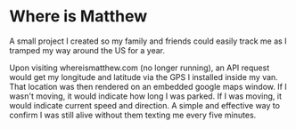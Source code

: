 # Where is Matthew

A small project I created so my family and friends could easily track me as I tramped my way around the US for a year.

Upon visiting whereismatthew.com (no longer running), an API request would get my longitude and latitude via the GPS I installed inside my van. That location was then rendered on an embedded google maps window. If I wasn't moving, it would indicate how long I was parked. If I was moving, it would indicate current speed and direction. A simple and effective way to confirm I was still alive without them texting me every five minutes.
